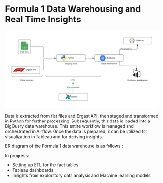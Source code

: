 # Formula 1 Data Warehousing and Real Time Insights

![Process](Docs/Flowchart.jpeg)

Data is extracted from flat files and Ergast API, then staged and transformed in Python for further processing. Subsequently, this data is loaded into a BigQuery data warehouse. This entire workflow is managed and orchestrated in Airflow. Once the data is prepared, it can be utilized for visualization in Tableau and for deriving insights.

ER diagram of the Formula 1 data warehouse is as follows :

In progress:

- Setting up ETL for the fact tables
- Tableau dashboards
- Insights from exploratory data analysis and Machine learning models